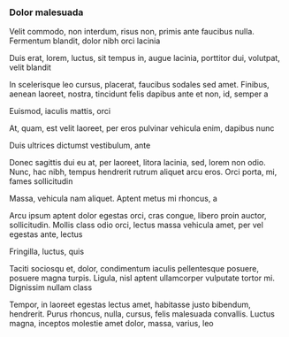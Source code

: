 ### Dolor malesuada

Velit commodo, non interdum, risus non, primis ante faucibus nulla. Fermentum blandit, dolor nibh orci lacinia

Duis erat, lorem, luctus, sit tempus in, augue lacinia, porttitor dui, volutpat, velit blandit

In scelerisque leo cursus, placerat, faucibus sodales sed amet. Finibus, aenean laoreet, nostra, tincidunt felis dapibus ante et non, id, semper a

Euismod, iaculis mattis, orci

At, quam, est velit laoreet, per eros pulvinar vehicula enim, dapibus nunc

Duis ultrices dictumst vestibulum, ante

Donec sagittis dui eu at, per laoreet, litora lacinia, sed, lorem non odio. Nunc, hac nibh, tempus hendrerit rutrum aliquet arcu eros. Orci porta, mi, fames sollicitudin

Massa, vehicula nam aliquet. Aptent metus mi rhoncus, a

Arcu ipsum aptent dolor egestas orci, cras congue, libero proin auctor, sollicitudin. Mollis class odio orci, lectus massa vehicula amet, per vel egestas ante, lectus

Fringilla, luctus, quis

Taciti sociosqu et, dolor, condimentum iaculis pellentesque posuere, posuere magna turpis. Ligula, nisl aptent ullamcorper vulputate tortor mi. Dignissim nullam class

Tempor, in laoreet egestas lectus amet, habitasse justo bibendum, hendrerit. Purus rhoncus, nulla, cursus, felis malesuada convallis. Luctus magna, inceptos molestie amet dolor, massa, varius, leo


